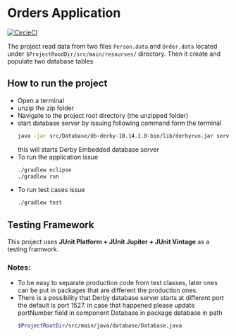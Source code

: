 # Orders Application
[![CircleCI](https://circleci.com/gh/AlhaythamElhassan/SmartStreamTechLtd/tree/master.svg?style=svg)](https://circleci.com/gh/AlhaythamElhassan/SmartStreamTechLtd/tree/master)

The project read data from two files `Person.data` and `Order.data` located under `$ProjectRoodDir/src/main/resourses/` directory. Then it create and populate two database tables 
## How to run the project 
- Open a terminal 
- unzip the zip folder
- Navigate to the project root directory (the unzipped folder)
- start database server by issuing following command form the terminal
     ```sh 
    java -jar src/Database/db-derby-10.14.1.0-bin/lib/derbyrun.jar server start 
    ```
    this will starts Derby Embedded database server 
- To run the application issue 
    ```sh 
    ./gradlew eclipse
    ./gradlew run
- To run test cases issue 
    ```sh 
    ./gradlew test  
## Testing Framework
This project uses **JUnit Platform + JUnit Jupiter + JUnit Vintage** as a testing framwork. 
### Notes:
 - To be easy to separate production code from test classes, later ones can be put in packages that are different the production 	ones.
 - There is a possibility that Derby database server starts at different port the default is port 1527. in case that happened 
 	please update portNumber field in component Database in package database in path 
 	```sh
 	$ProjectRootDir/src/main/java/database/Database.java
 	
